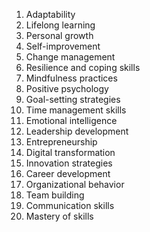 1. Adaptability
2. Lifelong learning
3. Personal growth
4. Self-improvement
5. Change management
6. Resilience and coping skills
7. Mindfulness practices
8. Positive psychology
9. Goal-setting strategies
10. Time management skills
11. Emotional intelligence
12. Leadership development
13. Entrepreneurship
14. Digital transformation
15. Innovation strategies
16. Career development
17. Organizational behavior
18. Team building
19. Communication skills
20. Mastery of skills
